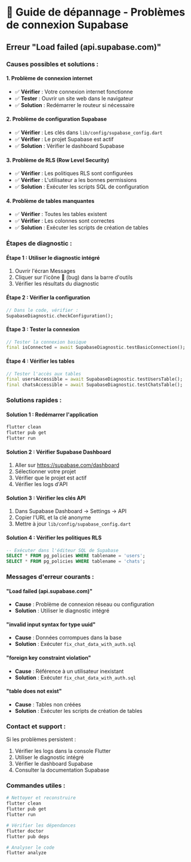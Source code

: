 # 🔧 Guide de dépannage - Problèmes de connexion Supabase

## Erreur "Load failed (api.supabase.com)"

### Causes possibles et solutions :

#### 1. **Problème de connexion internet**
- ✅ **Vérifier** : Votre connexion internet fonctionne
- ✅ **Tester** : Ouvrir un site web dans le navigateur
- ✅ **Solution** : Redémarrer le routeur si nécessaire

#### 2. **Problème de configuration Supabase**
- ✅ **Vérifier** : Les clés dans `lib/config/supabase_config.dart`
- ✅ **Vérifier** : Le projet Supabase est actif
- ✅ **Solution** : Vérifier le dashboard Supabase

#### 3. **Problème de RLS (Row Level Security)**
- ✅ **Vérifier** : Les politiques RLS sont configurées
- ✅ **Vérifier** : L'utilisateur a les bonnes permissions
- ✅ **Solution** : Exécuter les scripts SQL de configuration

#### 4. **Problème de tables manquantes**
- ✅ **Vérifier** : Toutes les tables existent
- ✅ **Vérifier** : Les colonnes sont correctes
- ✅ **Solution** : Exécuter les scripts de création de tables

### Étapes de diagnostic :

#### Étape 1 : Utiliser le diagnostic intégré
1. Ouvrir l'écran Messages
2. Cliquer sur l'icône 🐛 (bug) dans la barre d'outils
3. Vérifier les résultats du diagnostic

#### Étape 2 : Vérifier la configuration
```dart
// Dans le code, vérifier :
SupabaseDiagnostic.checkConfiguration();
```

#### Étape 3 : Tester la connexion
```dart
// Tester la connexion basique
final isConnected = await SupabaseDiagnostic.testBasicConnection();
```

#### Étape 4 : Vérifier les tables
```dart
// Tester l'accès aux tables
final usersAccessible = await SupabaseDiagnostic.testUsersTable();
final chatsAccessible = await SupabaseDiagnostic.testChatsTable();
```

### Solutions rapides :

#### Solution 1 : Redémarrer l'application
```bash
flutter clean
flutter pub get
flutter run
```

#### Solution 2 : Vérifier Supabase Dashboard
1. Aller sur https://supabase.com/dashboard
2. Sélectionner votre projet
3. Vérifier que le projet est actif
4. Vérifier les logs d'API

#### Solution 3 : Vérifier les clés API
1. Dans Supabase Dashboard → Settings → API
2. Copier l'URL et la clé anonyme
3. Mettre à jour `lib/config/supabase_config.dart`

#### Solution 4 : Vérifier les politiques RLS
```sql
-- Exécuter dans l'éditeur SQL de Supabase
SELECT * FROM pg_policies WHERE tablename = 'users';
SELECT * FROM pg_policies WHERE tablename = 'chats';
```

### Messages d'erreur courants :

#### "Load failed (api.supabase.com)"
- **Cause** : Problème de connexion réseau ou configuration
- **Solution** : Utiliser le diagnostic intégré

#### "invalid input syntax for type uuid"
- **Cause** : Données corrompues dans la base
- **Solution** : Exécuter `fix_chat_data_with_auth.sql`

#### "foreign key constraint violation"
- **Cause** : Référence à un utilisateur inexistant
- **Solution** : Exécuter `fix_chat_data_with_auth.sql`

#### "table does not exist"
- **Cause** : Tables non créées
- **Solution** : Exécuter les scripts de création de tables

### Contact et support :

Si les problèmes persistent :
1. Vérifier les logs dans la console Flutter
2. Utiliser le diagnostic intégré
3. Vérifier le dashboard Supabase
4. Consulter la documentation Supabase

### Commandes utiles :

```bash
# Nettoyer et reconstruire
flutter clean
flutter pub get
flutter run

# Vérifier les dépendances
flutter doctor
flutter pub deps

# Analyser le code
flutter analyze
```






